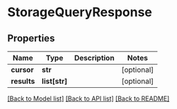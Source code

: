 # StorageQueryResponse

## Properties
Name | Type | Description | Notes
------------ | ------------- | ------------- | -------------
**cursor** | **str** |  | [optional] 
**results** | **list[str]** |  | [optional] 

[[Back to Model list]](../README.md#documentation-for-models) [[Back to API list]](../README.md#documentation-for-api-endpoints) [[Back to README]](../README.md)


